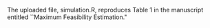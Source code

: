 The uploaded file, simulation.R, reproduces Table 1 in the manuscript entitled ``Maximum Feasibility Estimation." 
